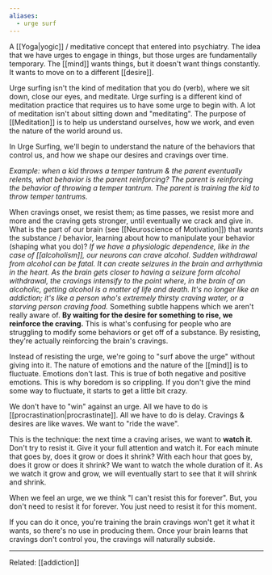 ```yaml
---
aliases:
  - urge surf
---
```

A [[Yoga|yogic]] / meditative concept that entered into psychiatry. The idea that we have urges to engage in things, but those urges are fundamentally temporary. The [[mind]] wants things, but it doesn't want things constantly. It wants to move on to a different [[desire]].

Urge surfing isn't the kind of meditation that you do (verb), where we sit down, close our eyes, and meditate. Urge surfing is a different kind of meditation practice that requires us to have some urge to begin with. A lot of meditation isn't about sitting down and "meditating".  The purpose of [[Meditation]] is to help us understand ourselves, how we work, and even the nature of the world around us.

In Urge Surfing, we'll begin to understand the nature of the behaviors that control us, and how we shape our desires and cravings over time.

*Example: when a kid throws a temper tantrum & the parent eventually relents, what behavior is the parent reinforcing? The parent is reinforcing the behavior of throwing a temper tantrum. The parent is training the kid to throw temper tantrums.*

When cravings onset, we resist them; as time passes, we resist more and more and the craving gets stronger, until eventually we crack and give in. What is the part of our brain (see [[Neuroscience of Motivation]]) that *wants* the substance / behavior, learning about how to manipulate your behavior (shaping what you do)?
	*If we have a physiologic dependence, like in the case of [[alcoholism]], our neurons can crave alcohol. Sudden withdrawal from alcohol can be fatal. It can create seizures in the brain and arrhythmia in the heart. As the brain gets closer to having a seizure form alcohol withdrawal, the cravings intensify to the point where, in the brain of an alcoholic, getting alcohol is a matter of life and death. It's no longer like an addiction; it's like a person who's extremely thirsty craving water, or a starving person craving food.*
Something subtle happens which we aren't really aware of. **By waiting for the desire for something to rise, we reinforce the craving.** This is what's confusing for people who are struggling to modify some behaviors or get off of a substance. By resisting, they're actually reinforcing the brain's cravings.

Instead of resisting the urge, we're going to "surf above the urge" without giving into it.
The nature of emotions and the nature of the [[mind]] is to fluctuate. Emotions don't last. This is true of both negative and positive emotions. This is why boredom is so crippling. If you don't give the mind some way to fluctuate, it starts to get a little bit crazy.

We don't have to "win" against an urge. All we have to do is [[procrastination|procrastinate]]. All we have to do is delay. Cravings & desires are like waves. We want to "ride the wave".

This is the technique: the next time a craving arises, we want to **watch it**. Don't try to resist it. Give it your full attention and watch it. For each minute that goes by, does it grow or does it shrink? With each hour that goes by, does it grow or does it shrink? We want to watch the whole duration of it. As we watch it grow and grow, we will eventually start to see that it will shrink and shrink.

When we feel an urge, we we think "I can't resist this for forever". But, you don't need to resist it for forever. You just need to resist it for this moment.

If you can do it once, you're training the brain cravings won't get it what it wants, so there's no use in producing them. Once your brain learns that cravings don't control you, the cravings will naturally subside.

---
Related: [[addiction]]